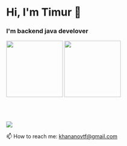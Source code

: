 <h1 align="left">Hi, I'm Timur 👋
</h1>
<h3 align="left">I'm backend java develover</h3>

<p align='left'>
   <a href="https://github.com/khananov/github-readme-stats"><img height=150
                                                                  src="https://github-readme-stats.vercel.app/api/top-langs/?username=khananov&layout=compact"/></a>
   <a href="https://github.com/khananov/leetcode-stats"><img height=150
                                                                  src="https://leetcode-stats-six.vercel.app/api?username=khananovtf"/></a>
</p>

</br>
</br>

<p align='left'>
   <a href="https://t.me/iwidniwi">
       <img src="https://img.shields.io/badge/Telegram-2CA5E0?style=for-the-badge&logo=telegram&logoColor=white"/>
   </a>
<p align='left'>
   📫 How to reach me: <a href='mailto:khananovtf@gmail.com'>khananovtf@gmail.com</a>
</p>
